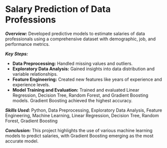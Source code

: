# Salary Prediction of Data Professions

***Overview:***
Developed predictive models to estimate salaries of data professionals using a comprehensive dataset with demographic, job, and performance metrics.

***Key Steps:***
- **Data Preprocessing:** Handled missing values and outliers.
- **Exploratory Data Analysis:** Gained insights into data distribution and variable relationships.
- **Feature Engineering:** Created new features like years of experience and experience levels.
- **Model Training and Evaluation:** Trained and evaluated Linear Regression, Decision Tree, Random Forest, and Gradient Boosting models. Gradient Boosting achieved the highest accuracy.

***Skills Used:*** Python, Data Preprocessing, Exploratory Data Analysis, Feature Engineering, Machine Learning, Linear Regression, Decision Tree, Random Forest, Gradient Boosting

***Conclusion:***
This project highlights the use of various machine learning models to predict salaries, with Gradient Boosting emerging as the most accurate model.

